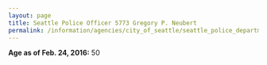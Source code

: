 ```yaml
---
layout: page
title: Seattle Police Officer 5773 Gregory P. Neubert
permalink: /information/agencies/city_of_seattle/seattle_police_department/copbook/5773/
---
```


**Age as of Feb. 24, 2016:** 50

